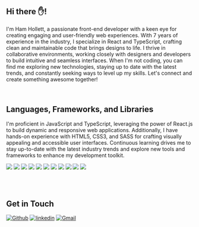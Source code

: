 ## Hi there ✋!

I'm Ham Hollett, a passionate front-end developer with a keen eye for creating engaging and user-friendly web experiences. With 7 years of experience in the industry, I specialize in React and TypeScript, crafting clean and maintainable code that brings designs to life. I thrive in collaborative environments, working closely with designers and developers to build intuitive and seamless interfaces. When I'm not coding, you can find me exploring new technologies, staying up to date with the latest trends, and constantly seeking ways to level up my skills. Let's connect and create something awesome together!

<br/>

## Languages, Frameworks, and Libraries

I'm proficient in JavaScript and TypeScript, leveraging the power of React.js to build dynamic and responsive web applications. Additionally, I have hands-on experience with HTML5, CSS3, and SASS for crafting visually appealing and accessible user interfaces. Continuous learning drives me to stay up-to-date with the latest industry trends and explore new tools and frameworks to enhance my development toolkit.

<p>   
  <img src="https://img.shields.io/badge/HTML5-E34F26?style=for-the-badge&logo=html5&logoColor=white" />
  <img src="https://img.shields.io/badge/CSS3-1572B6?style=for-the-badge&logo=css3&logoColor=white" />
  <img src="https://img.shields.io/badge/JavaScript-323330?style=for-the-badge&logo=javascript&logoColor=F7DF1E" />
  <img src="https://img.shields.io/badge/TypeScript-007ACC?style=for-the-badge&logo=typescript&logoColor=white" />
  <img src="https://img.shields.io/badge/json-5E5C5C?style=for-the-badge&logo=json&logoColor=white" />
  <img src="https://img.shields.io/badge/Node.js-339933?style=for-the-badge&logo=nodedotjs&logoColor=white" />
  <img src="https://img.shields.io/badge/React-20232A?style=for-the-badge&logo=react&logoColor=61DAFB" />
  <img src="https://img.shields.io/badge/Bootstrap-563D7C?style=for-the-badge&logo=bootstrap&logoColor=white" />
  <img src="https://img.shields.io/badge/Tailwind_CSS-38B2AC?style=for-the-badge&logo=tailwind-css&logoColor=white" />
  <img src="https://img.shields.io/badge/jQuery-0769AD?style=for-the-badge&logo=jquery&logoColor=white" />      
  <img src="https://img.shields.io/badge/next.js-000000?style=for-the-badge&logo=nextdotjs&logoColor=white" />
</p>

<!-- <img align="center" src="https://github-readme-streak-stats.herokuapp.com?user=hamholla&theme=vue-dark&hide_border=true&date_format=M%20j%5B%2C%20Y%5D" alt="My github stats" />

<img align="center" src="https://github-readme-stats.vercel.app/api?username=hamholla&show_icons=true&include_all_commits=true&theme=cobalt&hide_border=true" alt="My github stats" />

<img align="center" src="https://github-readme-stats.vercel.app/api/top-langs/?username=hamholla&layout=compact&theme=cobalt&hide_border=true" /> -->

<br/>
<br/>

## Get in Touch

[<img alt="Github" src="https://img.shields.io/badge/GitHub-%2312100E.svg?&style=for-the-badge&logo=Github&logoColor=white" />](https://github.com/hamholla) [<img alt="linkedin" src="https://img.shields.io/badge/linkedin-%230077B5.svg?&style=for-the-badge&logo=linkedin&logoColor=white" />](https://www.linkedin.com/in/hamhollett) [<img alt="Gmail" src="https://img.shields.io/badge/Gmail-D14836?style=for-the-badge&logo=gmail&logoColor=white" />](mailto:hamhollett@gmail.com?subject=[GitHub])

<!-- <p align="center"> © 2023 Hamilton Hollett, all rights reserved. Made with ❤️ for a better web. </p> -->
